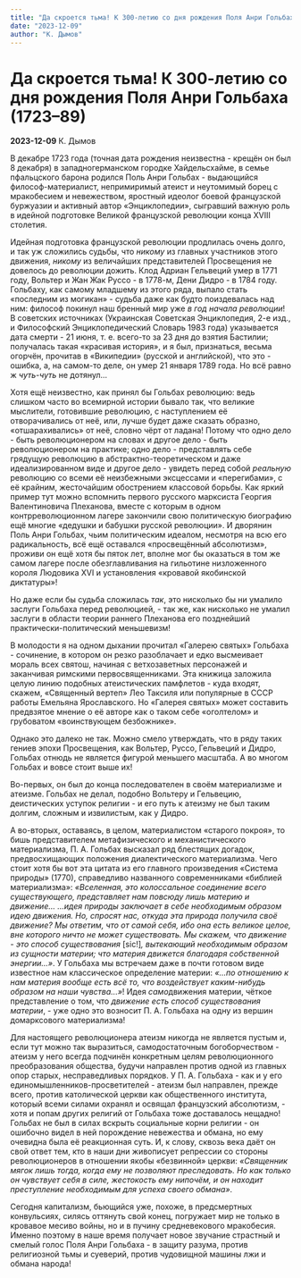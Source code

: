 ```yaml
---
title: "Да скроется тьма! К 300-летию со дня рождения Поля Анри Гольбаха (1723–89)"
date: "2023-12-09"
author: "К. Дымов"
---
```


# Да скроется тьма! К 300-летию со дня рождения Поля Анри Гольбаха (1723–89)

**2023-12-09** К. Дымов

В декабре 1723 года (точная дата рождения неизвестна - крещён он был 8 декабря) в западногерманском городке Хайдельсхайме, в семье пфальцского барона родился Поль Анри Гольбах - выдающийся философ-материалист, непримиримый атеист и неутомимый борец с мракобесием и невежеством, яростный идеолог боевой французской буржуазии и активный автор «Энциклопедии», сыгравший важную роль в идейной подготовке Великой французской революции конца XVIII столетия.

Идейная подготовка французской революции продлилась очень долго, и так уж сложились судьбы, что *никому* из главных участников этого движения, *никому* из величайших представителей Просвещения не довелось до революции дожить. Клод Адриан Гельвеций умер в 1771 году, Вольтер и Жан Жак Руссо - в 1778-м, Дени Дидро - в 1784 году. Гольбаху, как самому младшему из этого ряда, выпало стать «последним из могикан» - судьба даже как будто поиздевалась над ним: философ покинул наш бренный мир уже *в год начала революции*! В советских источниках (Украинская Советская Энциклопедия, 2-е изд., и Философский Энциклопедический Словарь 1983 года) указывается дата смерти - 21 июня, т. е. всего-то за 23 дня до взятия Бастилии; получалась такая «красивая история», и я был, признаться, весьма огорчён, прочитав в «Википедии» (русской и английской), что это - ошибка, а, на самом-то деле, он умер 21 января 1789 года. Но всё равно ж *чуть-чуть* не дотянул...

Хотя ещё неизвестно, как принял бы Гольбах революцию: ведь слишком часто во всемирной истории бывало так, что великие мыслители, готовившие революцию, с наступлением её отворачивались от неё, или, лучше будет даже сказать образно, «отшарахивались» от неё, словно чёрт от ладана! Потому что одно дело - быть революционером на словах и другое дело - быть революционером на практике; одно дело - представлять себе грядущую революцию в абстрактно-теоретическом и даже идеализированном виде и другое дело - увидеть перед собой *реальную* революцию со всеми её неизбежными эксцессами и «перегибами», с её крайним, жесточайшим обострением классовой борьбы. Как яркий пример тут можно вспомнить первого русского марксиста Георгия Валентиновича Плеханова, вместе с которым в одном контрреволюционном лагере закончили свою политическую биографию ещё многие «дедушки и бабушки русской революции». И дворянин Поль Анри Гольбах, чьим политическим идеалом, несмотря на всю его радикальность, всё ещё оставался «просвещённый абсолютизм», проживи он ещё хотя бы пяток лет, вполне мог бы оказаться в том же самом лагере после обезглавливания на гильотине низложенного короля Людовика XVI и установления «кровавой якобинской диктатуры»!

Но даже если бы судьба сложилась *так*, это нисколько бы ни умалило заслуги Гольбаха перед революцией, - так же, как нисколько не умалил заслуги в области теории раннего Плеханова его позднейший практически-политический меньшевизм!

В молодости я на одном дыхании прочитал «Галерею святых» Гольбаха - сочинение, в котором он резко разоблачает и едко высмеивает мораль всех святош, начиная с ветхозаветных персонажей и заканчивая римскими первосвященниками. Эта книжица заложила целую линию подобных атеистических памфлетов - куда входят, скажем, «Священный вертеп» Лео Таксиля или популярные в СССР работы Емельяна Ярославского. Но «Галерея святых» может составить предвзятое мнение о её авторе как о таком себе «оголтелом» и грубоватом «воинствующем безбожнике».

Однако это далеко не так. Можно смело утверждать, что в ряду таких гениев эпохи Просвещения, как Вольтер, Руссо, Гельвеций и Дидро, Гольбах отнюдь не является фигурой меньшего масштаба. А во многом Гольбах и вовсе стоит выше их!

Во-первых, он был до конца последователен в своём материализме и атеизме. Гольбах не делал, подобно Вольтеру и Гельвецию, деистических уступок религии - и его путь к атеизму не был таким долгим, сложным и извилистым, как у Дидро.

А во-вторых, оставаясь, в целом, материалистом «старого покроя», то бишь представителем метафизического и механистического материализма, П. А. Гольбах высказал ряд блестящих догадок, предвосхищающих положения диалектического материализма. Чего стоит хотя бы вот эта цитата из его главного произведения «Система природы» (1770), справедливо названного современниками «библией материализма»: *«Вселенная, это колоссальное соединение всего существующего, представляет нам повсюду лишь материю и движение... ...идея природы заключает в себе необходимым образом идею движения. Но, спросят нас, откуда эта природа получила своё движение? Мы ответим, что от самой себя, ибо она есть великое целое, вне которого ничто не может существовать. Мы скажем, что движение - это способ существования* [sic!]*, вытекающий необходимым образом из сущности материи; что материя движется благодаря собственной энергии...»*. У Гольбаха мы встречаем даже в почти готовом виде известное нам классическое определение материи: *«...по отношению к нам материя вообще есть всё то, что воздействует каким-нибудь образом на наши чувства...»*! Идея *само*движения материи, чёткое представление о том, что *движение есть способ существования материи*, - уже одно это возносит П. А. Гольбаха на одну из вершин домарксового материализма!

Для настоящего революционера атеизм никогда не является пустым и, если тут можно так выразиться, самодостаточным богоборчеством - атеизм у него всегда подчинён конкретным целям революционного преобразования общества, будучи направлен против одной из главных опор старых, несправедливых порядков. У П. А. Гольбаха - как и у его единомышленников-просветителей - атеизм был направлен, прежде всего, против католической церкви как общественного института, который всеми силами охранял и освящал французский абсолютизм, - хотя и попам других религий от Гольбаха тоже доставалось нещадно! Гольбах не был в силах вскрыть социальные корни религии - он ошибочно видел в ней порождение невежества и обмана, но ему очевидна была её реакционная суть. И, к слову, сквозь века даёт он свой ответ тем, кто в наши дни живописует репрессии со стороны революционеров в отношении якобы «безвинной» церкви: *«Священник мягок лишь тогда, когда ему не позволяют преследовать. Но как только он чувствует себя в силе, жестокость ему нипочём, и он находит преступление необходимым для успеха своего обмана»*.

Сегодня капитализм, бьющийся уже, похоже, в предсмертных конвульсиях, силясь оттянуть свой конец, погружает мир не только в кровавое месиво войны, но и в пучину средневекового мракобесия. Именно поэтому в наше время получает новое звучание страстный и смелый голос Поля Анри Гольбаха - в защиту разума, против религиозной тьмы и суеверий, против чудовищной машины лжи и обмана народа!